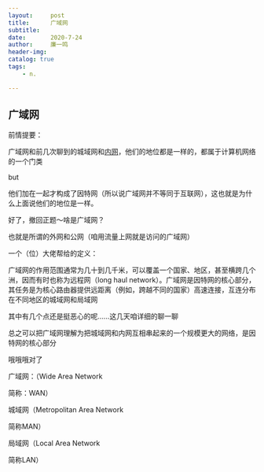 ```yaml
---
layout:     post
title:      广域网
subtitle:   
date:       2020-7-24
author:     廉一鸣
header-img: 
catalog: true
tags:
    - n.

---
```


## 广域网

前情提要：

广域网和前几次聊到的城域网和[内网](https://mp.weixin.qq.com/s?__biz=MzI4Nzc2MzA3OQ==&mid=2247484542&idx=2&sn=c347f4bc8979a6c3f14b9420a2834818&scene=21#wechat_redirect)，他们的地位都是一样的，都属于计算机网络的一个门类

but

他们加在一起才构成了因特网（所以说广域网并不等同于互联网），这也就是为什么上面说他们的地位是一样。

好了，撤回正题～啥是广域网？

也就是所谓的外网和公网（咱用流量上网就是访问的广域网）

一个（位）大佬帮给的定义：

广域网的作用范围通常为几十到几千米，可以覆盖一个国家、地区，甚至横跨几个洲，因而有时也称为远程网（long haul network）。广域网是因特网的核心部分，其任务是为核心路由器提供远距离（例如，跨越不同的国家）高速连接，互连分布在不同地区的城域网和局域网

其中有几个点还是挺恶心的呢……这几天咱详细的聊一聊

总之可以把广域网理解为把城域网和内网互相串起来的一个规模更大的网络，是因特网的核心部分



哦哦哦对了

广域网：（Wide Area Network

简称：WAN）

城域网（Metropolitan Area Network

简称MAN）

局域网（Local Area Network

简称LAN）